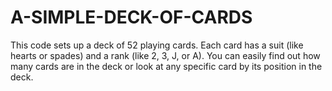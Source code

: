 # A-SIMPLE-DECK-OF-CARDS
This code sets up a deck of 52 playing cards. Each card has a suit (like hearts or spades) and a rank (like 2, 3, J, or A). You can easily find out how many cards are in the deck or look at any specific card by its position in the deck.
